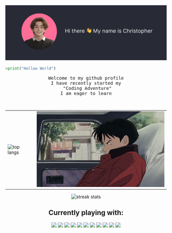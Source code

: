 <img src="assets/start.png">
<br>

```python
>print("Hellow World")
```

<pre align="center">
Welcome to my github profile
I have recently started my
 "Coding Adventure"
I am eager to learn
</pre>
<br>
<table align="center" >
  <tr>
    <td>
      <img src="https://kucielstats.vercel.app/api/top-langs/?username=KucielKrzysztof&layout=compact&theme=dracula" alt="top langs" style="width: 400px;">
    </td>
    <td>
      <img src="assets/car.gif" style="width: 400px;">
    </td>
  </tr>
</table>

<p align="center">
<img src="https://streak-stats.demolab.com/?user=KucielKrzysztof&theme=dracula" alt="streak stats">
</p>

<!-- # test test
aaaa
## test test -->
<h2 align="center">Currently playing with:</h2>
<p align="center">
<img src="https://img.shields.io/badge/html-%23ff6e96?style=for-the-badge&logo=html5&logoColor=%23282a36">
<img src="https://img.shields.io/badge/css-%23ff6e96?style=for-the-badge&logo=css3&logoColor=%23282a36"> 
<img src="https://img.shields.io/badge/vue.js-%23ff6e96?style=for-the-badge&logo=vue.js&logoColor=%23282a36" >
 <img src="https://img.shields.io/badge/react-%23ff6e96?style=for-the-badge&logo=react&logoColor=%23282a36" >
<img src="https://img.shields.io/badge/javascript-%23ff6e96?style=for-the-badge&logo=javascript&logoColor=%23282a36" >
<img src="https://img.shields.io/badge/django-%23ff6e96?style=for-the-badge&logo=django&logoColor=%23282a36" >
 <img src="https://img.shields.io/badge/nodejs-%23ff6e96?style=for-the-badge&logo=nodedotjs&logoColor=%23282a36" >
<img src="https://img.shields.io/badge/postgresql-%23ff6e96?style=for-the-badge&logo=postgresql&logoColor=%23282a36" >
<img src="https://img.shields.io/badge/docker-%23ff6e96?style=for-the-badge&logo=docker&logoColor=%23282a36" >
<img src="https://img.shields.io/badge/sass-%23ff6e96?style=for-the-badge&logo=sass&logoColor=%23282a36" >
<img src="https://img.shields.io/badge/figma-%23ff6e96?style=for-the-badge&logo=figma&logoColor=%23282a36" >
</p>
